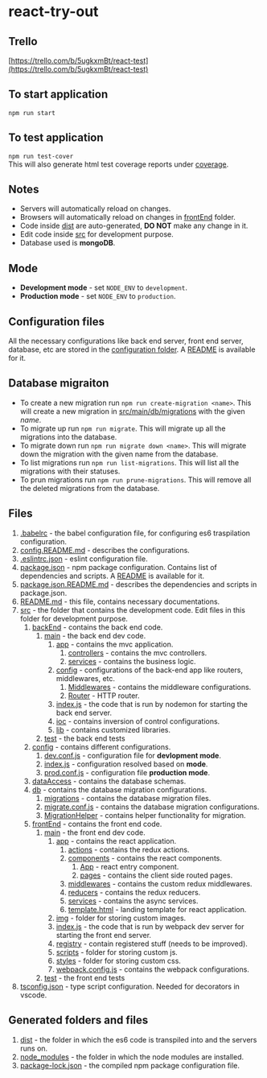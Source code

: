 # react-try-out
## Trello
[https://trello.com/b/5ugkxmBt/react-test](https://trello.com/b/5ugkxmBt/react-test)
## To start application
`npm run start`
## To test application
`npm run test-cover`<br />
This will also generate html test coverage reports under [coverage](coverage).
## Notes
- Servers will automatically reload on changes.
- Browsers will automatically reload on changes in [frontEnd](src/frontEnd/main) folder.
- Code inside [dist](dist) are auto-generated, **DO NOT** make any change in it.
- Edit code inside [src](src) for development purpose.
- Database used is **mongoDB**.
## Mode
- **Development mode** - set `NODE_ENV` to `development`.
- **Production mode** - set `NODE_ENV` to `production`.
## Configuration files
All the necessary configurations like back end server, front end server, database, etc are stored in the [configuration folder](src/main/config). A [README](config.README.md) is available for it.
## Database migraiton
- To create a new migration run `npm run create-migration <name>`. This will create a new migration in [src/main/db/migrations](src/main/db/migrations) with the given _name_.
- To migrate up run `npm run migrate`. This will migrate up all the migrations into the database.
- To migrate down run `npm run migrate down <name>`. This will migrate down the migration with the given name from the database.
- To list migrations run `npm run list-migrations`. This will list all the migrations with their statuses.
- To prun migrations run `npm run prune-migrations`. This will remove all the deleted migrations from the database.
## Files
1. [.babelrc](.babelrc) - the babel configuration file, for configuring es6 traspilation configuration.
1. [config.README.md](config.README.md) - describes the configurations.
1. [.eslintrc.json](.eslintrc.json) - eslint configuration file.
1. [package.json](package.json) - npm package configuration. Contains list of dependencies and scripts. A [README](package.json.README.md) is available for it.
1. [package.json.README.md](package.json.README.md) - describes the dependencies and scripts in package.json.
1. [README.md](README.md) - this file, contains necessary documentations.
1. [src](src) - the folder that contains the development code. Edit files in this folder for development purpose.
    1. [backEnd](src/backEnd) - contains the back end code.
        1. [main](src/backEnd/main) - the back end dev code.
            1. [app](src/backEnd/main/app) - contains the mvc application.
                1. [controllers](src/backEnd/main/app/controllers) - contains the mvc controllers.
                1. [services](src/backEnd/main/app/services) - contains the business logic.
            1. [config](src/backEnd/main/config) - configurations of the back-end app like routers, middlewares, etc.
                1. [Middlewares](src/backEnd/main/config/middlewares.js) - contains the middleware configurations.
                1. [Router](src/backEnd/main/config/router.js) - HTTP router.
            1. [index.js](src/backEnd/main/index.js) - the code that is run by nodemon for starting the back end server.
            1. [ioc](src/backEnd/main/ioc) - contains inversion of control configurations.
            1. [lib](src/backEnd/main/lib) - contains customized libraries.
        1. [test](src/backEnd/test) - the back end tests
    1. [config](src/config) - contains different configurations.
        1. [dev.conf.js](src/config/dev.conf.js) - configuration file for **devlopment mode**.
        1. [index.js](src/config/index.js) - configuration resolved based on **mode**.
        1. [prod.conf.js](src/config/prod.conf.js) - configuration file **production mode**.
    1. [dataAccess](src/dataAccess) - contains the database schemas.
    1. [db](src/db) - contains the database migration configurations.
        1. [migrations](src/db/migrations) - contains the database migration files.
        1. [migrate.conf.js](src/db/migrate.conf.js) - contains the database migration configurations.
        1. [MigrationHelper](src/db/migrationHelper.js) - contains helper functionality for migration.
    1. [frontEnd](src/frontEnd) - contains the front end code.
        1. [main](src/frontEnd/main) - the front end dev code.
            1. [app](src/frontEnd/main/app) - contains the react application.
                1. [actions](src/frontEnd/main/app/actions) - contains the redux actions.
                1. [components](src/frontEnd/main/app/components) - contains the react components.
                    1. [App](src/frontEnd/main/app/components/app.js) - react entry component.
                    1. [pages](src/frontEnd/main/app/components/pages) - contains the client side routed pages.
                1. [middlewares](src/frontEnd/main/app/middlewares) - contains the custom redux middlewares.
                1. [reducers](src/frontEnd/main/app/reducers) - contains the redux reducers.
                1. [services](src/frontEnd/main/app/services) - contains the async services.
                1. [template.html](src/frontEnd/main/app/template.html) - landing template for react application.
            1. [img](src/frontEnd/main/img) - folder for storing custom images.
            1. [index.js](src/frontEnd/main/index.js) - the code that is run by webpack dev server for starting the front end server.
            1. [registry](src/frontEnd/main/registry) - contain registered stuff (needs to be improved).
            1. [scripts](src/frontEnd/main/scripts) - folder for storing custom js.
            1. [styles](src/frontEnd/main/styles) - folder for storing custom css.
            1. [webpack.config.js](src/frontEnd/main/webpack.config.js) - contains the webpack configurations.
        1. [test](src/frontEnd/test) - the front end tests
1. [tsconfig.json](tsconfig.json) - type script configuration. Needed for decorators in vscode.
## Generated folders and files
1. [dist](dist) - the folder in which the es6 code is transpiled into and the servers runs on.
1. [node_modules](node_modules) - the folder in which the node modules are installed.
1. [package-lock.json](package-lock.json) - the compiled npm package configuration file.